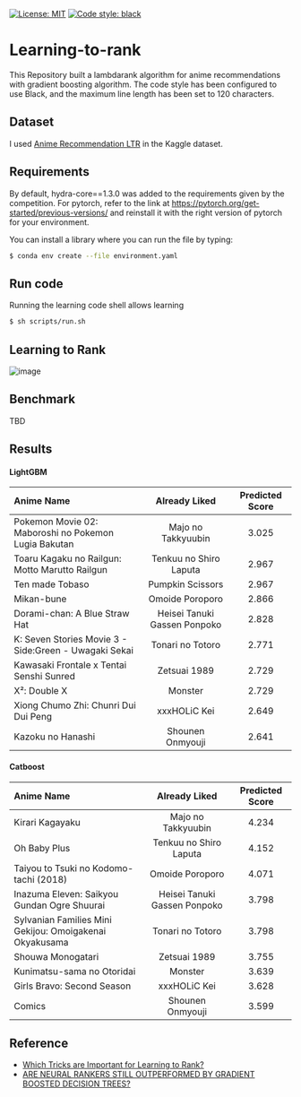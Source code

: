 [![License: MIT](https://img.shields.io/badge/License-MIT-yellow.svg)](https://opensource.org/licenses/MIT) [![Code style: black](https://img.shields.io/badge/code%20style-black-000000.svg)](https://github.com/psf/black)  
# Learning-to-rank
This Repository built a lambdarank algorithm for anime recommendations with gradient boosting algorithm.
The code style has been configured to use Black, and the maximum line length has been set to 120 characters.

## Dataset
I used [Anime Recommendation LTR](https://www.kaggle.com/datasets/ransakaravihara/anime-recommendation-ltr-dataset) in the Kaggle dataset.

## Requirements
By default, hydra-core==1.3.0 was added to the requirements given by the competition. For pytorch, refer to the link at https://pytorch.org/get-started/previous-versions/ and reinstall it with the right version of pytorch for your environment.

You can install a library where you can run the file by typing:
```sh
$ conda env create --file environment.yaml
```

## Run code
Running the learning code shell allows learning
```sh
$ sh scripts/run.sh
```


## Learning to Rank
![image](https://github.com/ds-wook/learning-to-rank/assets/46340424/2ff9bbb4-4b21-4c00-87ad-47d140426dc7)



## Benchmark
TBD


## Results

#### LightGBM
|                       Anime Name                      |        Already Liked         | Predicted Score |
|:------------------------------------------------------|:----------------------------:|:---------------:|
|  Pokemon Movie 02: Maboroshi no Pokemon Lugia Bakutan |      Majo no Takkyuubin      |      3.025      |
|     Toaru Kagaku no Railgun: Motto Marutto Railgun    |    Tenkuu no Shiro Laputa    |      2.967      |
|                    Ten made Tobaso                    |       Pumpkin Scissors       |      2.967      |
|                       Mikan-bune                      |       Omoide Poroporo        |      2.866      |
|             Dorami-chan: A Blue Straw Hat             | Heisei Tanuki Gassen Ponpoko |      2.828      |
| K: Seven Stories Movie 3 - Side:Green - Uwagaki Sekai |       Tonari no Totoro       |      2.771      |
|        Kawasaki Frontale x Tentai Senshi Sunred       |         Zetsuai 1989         |      2.729      |
|                      X²: Double X                     |           Monster            |      2.729      |
|          Xiong Chumo Zhi: Chunri Dui Dui Peng         |         xxxHOLiC Kei         |      2.649      |
|                   Kazoku no Hanashi                   |       Shounen Onmyouji       |      2.641      |

#### Catboost

|                        Anime Name                       |        Already Liked         | Predicted Score |
|:--------------------------------------------------------|:----------------------------:|:---------------:|
|                     Kirari Kagayaku                     |      Majo no Takkyuubin      |      4.234      |
|                       Oh Baby Plus                      |    Tenkuu no Shiro Laputa    |      4.152      |
|          Taiyou to Tsuki no Kodomo-tachi (2018)         |       Omoide Poroporo        |      4.071      |
|       Inazuma Eleven: Saikyou Gundan Ogre Shuurai       | Heisei Tanuki Gassen Ponpoko |      3.798      |
| Sylvanian Families Mini Gekijou: Omoigakenai Okyakusama |       Tonari no Totoro       |      3.798      |
|                    Shouwa Monogatari                    |         Zetsuai 1989         |      3.755      |
|                Kunimatsu-sama no Otoridai               |           Monster            |      3.639      |
|                Girls Bravo: Second Season               |         xxxHOLiC Kei         |      3.628      |
|                          Comics                         |       Shounen Onmyouji       |      3.599      |


## Reference
+ [Which Tricks are Important for Learning to Rank?](https://openreview.net/pdf?id=MXfTQp8bZF)
+ [ARE NEURAL RANKERS STILL OUTPERFORMED BY GRADIENT BOOSTED DECISION TREES?](https://openreview.net/pdf?id=Ut1vF_q_vC)